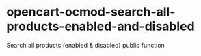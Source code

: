 # opencart-ocmod-search-all-products-enabled-and-disabled
Search all products (enabled &amp; disabled) public function
